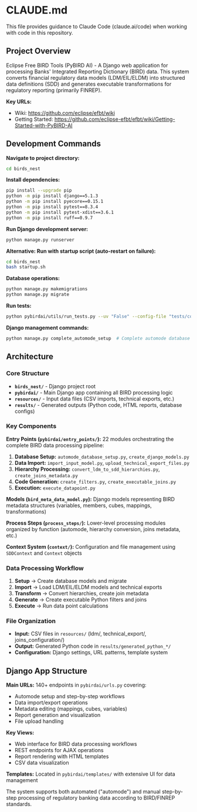 # CLAUDE.md

This file provides guidance to Claude Code (claude.ai/code) when working with code in this repository.

## Project Overview

Eclipse Free BIRD Tools (PyBIRD AI) - A Django web application for processing Banks' Integrated Reporting Dictionary (BIRD) data. This system converts financial regulatory data models (LDM/EIL/ELDM) into structured data definitions (SDD) and generates executable transformations for regulatory reporting (primarily FINREP).

**Key URLs:**
- Wiki: https://github.com/eclipse/efbt/wiki
- Getting Started: https://github.com/eclipse-efbt/efbt/wiki/Getting-Started-with-PyBIRD-AI

## Development Commands

**Navigate to project directory:**
```bash
cd birds_nest
```

**Install dependencies:**
```bash
pip install --upgrade pip
python -m pip install django==5.1.3
python -m pip install pyecore==0.15.1
python -m pip install pytest==8.3.4
python -m pip install pytest-xdist==3.6.1
python -m pip install ruff==0.9.7
```

**Run Django development server:**
```bash
python manage.py runserver
```

**Alternative: Run with startup script (auto-restart on failure):**
```bash
cd birds_nest
bash startup.sh
```

**Database operations:**
```bash
python manage.py makemigrations
python manage.py migrate
```

**Run tests:**
```bash
python pybirdai/utils/run_tests.py --uv "False" --config-file "tests/configuration_file_tests.json"
```

**Django management commands:**
```bash
python manage.py complete_automode_setup  # Complete automode database setup
```

## Architecture

### Core Structure
- **`birds_nest/`** - Django project root
- **`pybirdai/`** - Main Django app containing all BIRD processing logic
- **`resources/`** - Input data files (CSV imports, technical exports, etc.)
- **`results/`** - Generated outputs (Python code, HTML reports, database configs)

### Key Components

**Entry Points (`pybirdai/entry_points/`):**
22 modules orchestrating the complete BIRD data processing pipeline:
1. **Database Setup:** `automode_database_setup.py`, `create_django_models.py`
2. **Data Import:** `import_input_model.py`, `upload_technical_export_files.py`
3. **Hierarchy Processing:** `convert_ldm_to_sdd_hierarchies.py`, `create_joins_metadata.py`
4. **Code Generation:** `create_filters.py`, `create_executable_joins.py`
5. **Execution:** `execute_datapoint.py`

**Models (`bird_meta_data_model.py`):**
Django models representing BIRD metadata structures (variables, members, cubes, mappings, transformations)

**Process Steps (`process_steps/`):**
Lower-level processing modules organized by function (automode, hierarchy conversion, joins metadata, etc.)

**Context System (`context/`):**
Configuration and file management using `SDDContext` and `Context` objects

### Data Processing Workflow
1. **Setup** → Create database models and migrate
2. **Import** → Load LDM/EIL/ELDM models and technical exports
3. **Transform** → Convert hierarchies, create join metadata
4. **Generate** → Create executable Python filters and joins
5. **Execute** → Run data point calculations

### File Organization
- **Input:** CSV files in `resources/` (ldm/, technical_export/, joins_configuration/)
- **Output:** Generated Python code in `results/generated_python_*/`
- **Configuration:** Django settings, URL patterns, template system

## Django App Structure

**Main URLs:** 140+ endpoints in `pybirdai/urls.py` covering:
- Automode setup and step-by-step workflows
- Data import/export operations
- Metadata editing (mappings, cubes, variables)
- Report generation and visualization
- File upload handling

**Key Views:**
- Web interface for BIRD data processing workflows
- REST endpoints for AJAX operations
- Report rendering with HTML templates
- CSV data visualization

**Templates:** Located in `pybirdai/templates/` with extensive UI for data management

The system supports both automated ("automode") and manual step-by-step processing of regulatory banking data according to BIRD/FINREP standards.